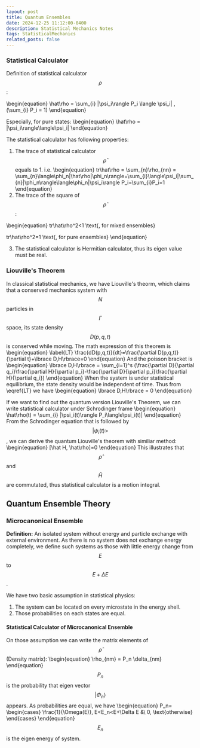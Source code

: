 ```yaml
---
layout: post
title: Quantum Ensembles
date: 2024-12-25 11:12:00-0400
description: Statistical Mechanics Notes 
tags: StatisticalMechanics
related_posts: false
---
```


### Statistical Calculator
Definition of statistical calculator $$\rho$$:

\begin{equation}
\hat\rho = \sum_{i} |\psi_i\rangle P_i \langle \psi_i| , (\sum_{i} P_i = 1)
\end{equation}

Especially, for pure states:
\begin{equation}
\hat\rho = |\psi_i\rangle\langle\psi_i|
\end{equation}

The statistical calculator has following properties:
1. The trace of statistical calculator $$\hat\rho$$ equals to 1. i.e.
\begin{equation}
tr\hat\rho = \sum_{n}\rho_{nn} = \sum_{n}\langle\phi_n|\hat\rho|\phi_n\rangle=\sum_{i}\langle\psi_i|\sum_{n}|\phi_n\rangle\langle\phi_n|\psi_i\rangle P_i=\sum_{i}P_i=1
\end{equation}
2. The trace of the square of $$\hat\rho$$:

\begin{equation}
  tr\hat\rho^2<1 \text{, for mixed ensembles} 
  
  tr\hat\rho^2=1 \text{, for pure ensembles} 
\end{equation}

3. The statistical calculator is Hermitian calculator, thus its eigen value must be real.

### Liouville's Theorem
In classical statistical mechanics, we have Liouville's theorm, which claims that a conserved mechanics system with $$N$$ particles in $$\Gamma$$ space, its state density $$D(p,q,t)$$ is conserved while moving. The math expression of this theorem is
\begin{equation}
\label{LT}
\frac{dD(p,q,t)}{dt}=\frac{\partial D(p,q,t)}{\partial t}+\lbrace D,H\rbrace=0
\end{equation}
And the poisson bracket is
\begin{equation}
\lbrace D,H\rbrace = \sum_{i=1}^s (\frac{\partial D}{\partial q_i}\frac{\partial H}{\partial p_i}-\frac{\partial D}{\partial p_i}\frac{\partial H}{\partial q_i})
\end{equation}
When the system is under statistical equilibrium, the state density would be independent of time. Thus from \eqref{LT} we have 
\begin{equation}
\lbrace D,H\rbrace = 0
\end{equation}

If we want to find out the quantum version Liouville's Theorem, we can write statistical calculator under Schrodinger frame
\begin{equation}
\hat\rho(t) = \sum_{i} |\psi_i(t)\rangle P_i\langle\psi_i(t)|
\end{equation}
From the Schrodinger equation that is followed by $$|\psi_i(t)>$$, we can derive the quantum Liouville's theorem with similiar method:
\begin{equation}
[\hat H, \hat\rho]=0
\end{equation}
This illustrates that $$\hat\rho$$ and $$\hat H$$ are commutated, thus statistical calculator is a motion integral.

## Quantum Ensemble Theory

### Microcanonical Ensemble
**Definition:** An isolated system without energy and particle exchange with external environment. As there is no system does not exchange energy completely, we define such systems as those with little energy change from $$E$$ to $$E+\Delta E$$.

We have two basic assumption in statistical physics:
  1. The system can be located on every microstate in the energy shell.
  2. Those probabilities on each states are equal.

#### Statistical Calculator of Microcanonical Ensemble
On those assumption we can write the matrix elements of $$\hat\rho$$ (Density matrix):
\begin{equation}
\rho_{nm} = P_n \delta_{nm}
\end{equation}
$$P_n$$ is the probability that eigen vector $$|\Phi_n\rangle$$ appears. As probabilities are equal, we have
\begin{equation}
P_n=
\begin{cases}
  \frac{1}{\Omega(E)}, E<E_n<E+\Delta E &\\
  0, \text{otherwise}
\end{cases}
\end{equation}
$$E_n$$ is the eigen energy of system.
